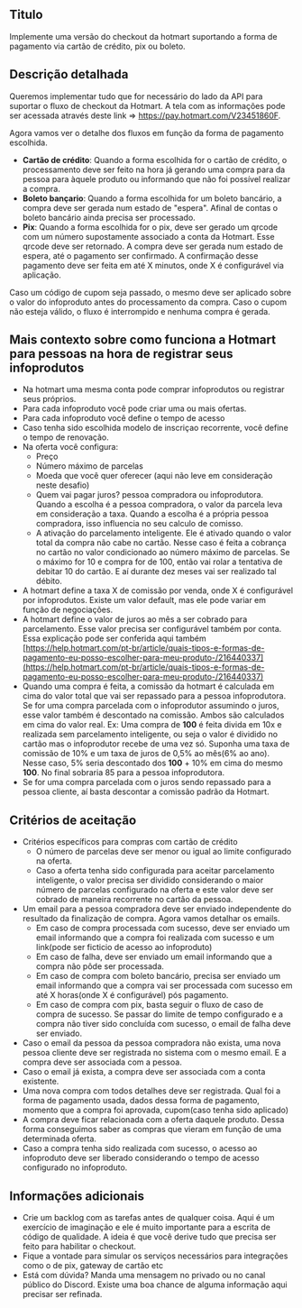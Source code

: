 
## Titulo

Implemente uma versão do checkout da hotmart suportando a forma de pagamento via cartão de crédito, pix ou boleto.

## Descrição detalhada

Queremos implementar tudo que for necessário do lado da API para suportar o fluxo de checkout da Hotmart. A tela com as informações pode ser acessada através deste link => https://pay.hotmart.com/V23451860F. 

Agora vamos ver o detalhe dos fluxos em função da forma de pagamento escolhida. 

* **Cartão de crédito**: Quando a forma escolhida for o cartão de crédito, o processamento deve ser feito na hora já gerando uma compra para da pessoa para àquele produto ou informando que não foi possível realizar a compra. 
* **Boleto bançario**: Quando a forma escolhida for um boleto bancário, a compra deve ser gerada num estado de "espera". Afinal de contas o boleto bancário ainda precisa ser processado. 
* **Pix**: Quando a forma escolhida for o pix, deve ser gerado um qrcode com um número supostamente associado a conta da Hotmart. Esse qrcode deve ser retornado. A compra deve ser gerada num estado de espera, até o pagamento ser confirmado. A confirmação desse pagamento deve ser feita em até X minutos, onde X é configurável via aplicação. 

Caso um código de cupom seja passado, o mesmo deve ser aplicado sobre o valor do infoproduto antes do processamento da compra. Caso o cupom não esteja válido, o fluxo é interrompido e nenhuma compra é gerada. 

## Mais contexto sobre como funciona a Hotmart para pessoas na hora de registrar seus infoprodutos

* Na hotmart uma mesma conta pode comprar infoprodutos ou registrar seus próprios.
* Para cada infoproduto você pode criar uma ou mais ofertas. 
* Para cada infoproduto você define o tempo de acesso
* Caso tenha sido escolhida modelo de inscriçao recorrente, você define o tempo de renovação. 
* Na oferta você configura:
    * Preço
    * Número máximo de parcelas
    * Moeda que você quer oferecer (aqui não leve em consideração neste desafio)
    * Quem vai pagar juros? pessoa compradora ou infoprodutora. Quando a escolha é a pessoa compradora, o valor da parcela leva em consideração a taxa. Quando a escolha é a própria pessoa compradora, isso influencia no seu calculo de comisso. 
    * A ativação do parcelamento inteligente. Ele é ativado quando o valor total da compra não cabe no cartão. Nesse caso é feita a cobrança no cartão no valor condicionado ao número máximo de parcelas. Se o máximo for 10 e compra for de 100, então vai rolar a tentativa de debitar 10 do cartão. E aí durante dez meses vai ser realizado tal débito. 
* A hotmart define a taxa X de comissão por venda, onde X é configurável por infoprodutos. Existe um valor default, mas ele pode variar em função de negociações. 
* A hotmart define o valor de juros ao mês a ser cobrado para parcelamento. Esse valor precisa ser configurável também por conta. Essa explicação pode ser conferida aqui também
[https://help.hotmart.com/pt-br/article/quais-tipos-e-formas-de-pagamento-eu-posso-escolher-para-meu-produto-/216440337](https://help.hotmart.com/pt-br/article/quais-tipos-e-formas-de-pagamento-eu-posso-escolher-para-meu-produto-/216440337)
* Quando uma compra é feita, a comissão da hotmart é calculada em cima do valor total que vai ser repassado para a pessoa infoprodutora. Se for uma compra parcelada com o infoprodutor assumindo o juros, esse valor também é descontado na comissão. Ambos são calculados em cima do valor real. Ex: Uma compra de **100** é feita divida em 10x e realizada sem parcelamento inteligente, ou seja o valor é dividido no cartão mas o infoprodutor recebe de uma vez só. Suponha uma taxa de comissão de 10% e um taxa de juros de 0,5% ao mês(6% ao ano). Nesse caso, 5% seria descontado dos **100** + 10% em cima do mesmo **100**.  No final sobraria 85 para a pessoa infoprodutora. 
* Se for uma compra parcelada com o juros sendo repassado para a pessoa cliente, aí basta descontar a comissão padrão da Hotmart. 

## Critérios de aceitação

* Critérios específicos para compras com cartão de crédito
  * O número de parcelas deve ser menor ou igual ao limite configurado na oferta.
  * Caso a oferta tenha sido configurada para aceitar parcelamento inteligente, o valor precisa ser dividido considerando o maior número de parcelas configurado na oferta e este valor deve ser cobrado de maneira recorrente no cartão da pessoa.  
* Um email para a pessoa compradora deve ser enviado independente do resultado da finalização de compra. Agora vamos detalhar os emails. 
  * Em caso de compra processada com sucesso, deve ser enviado um email informando que a compra foi realizada com sucesso e um link(pode ser ficticio de acesso ao infoproduto)
  * Em caso de falha, deve ser enviado um email informando que a compra não pôde ser processada. 
  * Em caso de compra com boleto bancário, precisa ser enviado um email informando que a compra vai ser processada com sucesso em até X horas(onde X é configurável) pós pagamento. 
  * Em caso de compra com pix, basta seguir o fluxo de caso de compra de sucesso. Se passar do limite de tempo configurado e a compra não tiver sido concluída com sucesso, o email de falha deve ser enviado. 
* Caso o email da pessoa da pessoa compradora não exista, uma nova pessoa cliente deve ser registrada no sistema com o mesmo email. E a compra deve ser associada com a pessoa. 
* Caso o email já exista, a compra deve ser associada com a conta existente. 
* Uma nova compra com todos detalhes deve ser registrada. Qual foi a forma de pagamento usada, dados dessa forma de pagamento, momento que a compra foi aprovada, cupom(caso tenha sido aplicado)
* A compra deve ficar relacionada com a oferta daquele produto. Dessa forma conseguimos saber as compras que vieram em função de uma determinada oferta. 
* Caso a compra tenha sido realizada com sucesso, o acesso ao infoproduto deve ser liberado considerando o tempo de acesso configurado no infoproduto. 

## Informações adicionais

* Crie um backlog com as tarefas antes de qualquer coisa. Aqui é um exercício de imaginação e ele é muito importante para a escrita de código de qualidade. A ideia é que você derive tudo que precisa ser feito para habilitar o checkout. 
* Fique a vontade para simular os serviços necessários para integrações como o de pix, gateway de cartão etc
* Está com dúvida? Manda uma mensagem no privado ou no canal público do Discord. Existe uma boa chance de alguma informação aqui precisar ser refinada. 
